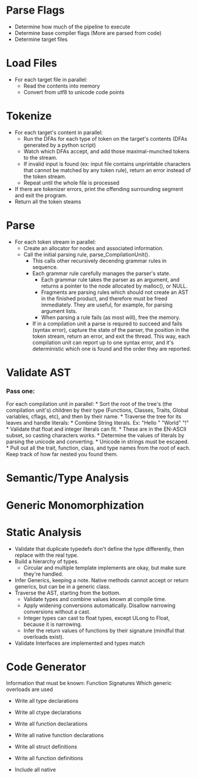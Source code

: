 
# Parse Flags
* Determine how much of the pipeline to execute
* Determine base compiler flags (More are parsed from code)
* Determine target files


# Load Files
* For each target file in parallel:
	* Read the contents into memory
	* Convert from utf8 to unicode code points


# Tokenize
* For each target's content in parallel:
	* Run the DFAs for each type of token on the target's contents (DFAs generated by a python script)
	* Watch which DFAs accept, and add those maximal-munched tokens to the stream.
	* If invalid input is found (ex: input file contains unprintable characters that cannot be matched
	  by any token rule), return an error instead of the token stream.
	* Repeat until the whole file is processed
* If there are tokenizer errors, print the offending surrounding segment and exit the program.
* Return all the token steams


# Parse
* For each token stream in parallel:
	* Create an allocator for nodes and associated information.
	* Call the initial parsing rule, parse_CompilationUnit().
		* This calls other recursively decendng grammar rules in sequence.
		* Each grammar rule carefully manages the parser's state.
			* Each grammar rule takes the parser as an argument, and returns a pointer to the node allocated by
			  malloc(), or NULL.
			* Fragments are parsing rules which should not create an AST in the finished product,
			  and therefore must be freed immediately. They are useful, for example, for parsing
			  argument lists.
			* When parsing a rule fails (as most will), free the memory.
		* If in a compilation unit a parse is requred to succeed and fails (syntax error), capture the state of the
		  parser, the position in the token stream, return an error, and exit the thread. This way, each compilation
		  unit can report up to one syntax error, and it's deterministic which one is found and the order they are
		  reported.

# Validate AST
### Pass one:
For each compilation unit in parallel:
	* Sort the root of the tree's (the compilation unit's) children by their type (Functions, Classes, Traits,
	  Global variables, cflags, etc), and then by their name.
	* Traverse the tree for its leaves and handle literals:
		* Combine String literals. Ex: "Hello " "World" "!"
		* Validate that float and integer literals can fit.
			* These are in the EN-ASCII subset, so casting characters works.
		* Determine the values of literals by parsing the unicode and converting.
			* Unicode in strings must be escaped.
	* Pull out all the trait, function, class, and type names from the root of each. Keep track of how far nested you
	  found them.


# Semantic/Type Analysis


# Generic Monomorphization


# Static Analysis
* Validate that duplicate typedefs don't define the type differently, then replace with the real type.
* Build a hierarchy of types.
    * Circular and multiple template implements are okay, but make sure they're handled.
* Infer Generics, keeping a note. Native methods cannot accept or return generics, but can be in a generic class.
* Traverse the AST, starting from the bottom.
    * Validate types and combine values known at compile time.
    * Apply widening conversions automatically. Disallow narrowing conversions without a cast.
	* Integer types can cast to float types, except ULong to Float, because it is narrowing.
    * Infer the return values of functions by their signature (mindful that overloads exist).
* Validate Interfaces are implemented and types match


# Code Generator
Information that must be known:
Function Signatures
Which generic overloads are used


* Write all type declarations
* Write all ctype declarations
* Write all function declarations
* Write all native function declarations

* Write all struct definitions
* Write all function definitions
* Include all native


